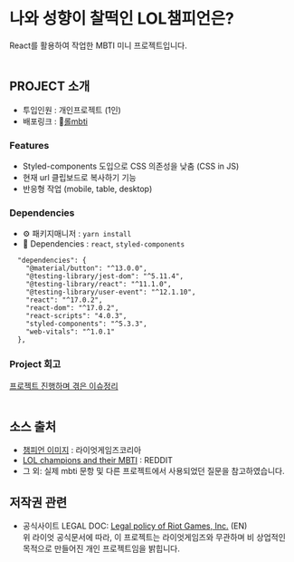 # 나와 성향이 찰떡인 LOL챔피언은?

React를 활용하여 작업한 MBTI 미니 프로젝트입니다. <br /><br />

## PROJECT 소개

- 투입인원 : 개인프로젝트 (1인)
- 배포링크 : 🔗[롤mbti](https://mbtilol.netlify.app/)

### Features
- Styled-components 도입으로 CSS 의존성을 낮춤 (CSS in JS)
- 현재 url 클립보드로 복사하기 기능
- 반응형 작업 (mobile, table, desktop)

### Dependencies
- ⚙ 패키지매니저 : `yarn install`
- 🔨 Dependencies : `react`, `styled-components`

```
  "dependencies": {
    "@material/button": "^13.0.0",
    "@testing-library/jest-dom": "^5.11.4",
    "@testing-library/react": "^11.1.0",
    "@testing-library/user-event": "^12.1.10",
    "react": "^17.0.2",
    "react-dom": "^17.0.2",
    "react-scripts": "4.0.3",
    "styled-components": "^5.3.3",
    "web-vitals": "^1.0.1"
  },
  ```


### Project 회고
[프로젝트 진행하며 겪은 이슈정리](https://github.com/sukyoungshin/TIL/blob/main/Note/lol-mbti.md) 
<br/><br/>

## 소스 출처

- [챔피언 이미지](https://kr.leagueoflegends.com/ko-kr/champions/) : 라이엇게임즈코리아 <br/>
- [LOL champions and their MBTI](https://www.reddit.com/r/leagueoflegends/comments/5nxj7f/lol_champions_and_their_mbti/) : REDDIT <br/>
- 그 외: 실제 mbti 문항 및 다른 프로젝트에서 사용되었던 질문을 참고하였습니다. <br/>

## 저작권 관련

- 공식사이트 LEGAL DOC: [Legal policy of Riot Games, Inc.](https://www.riotgames.com/en/legal) (EN) <br/>
  위 라이엇 공식문서에 따라, 이 프로젝트는 라이엇게임즈와 무관하며 비 상업적인 목적으로 만들어진 개인 프로젝트임을 밝힙니다.<br/>
